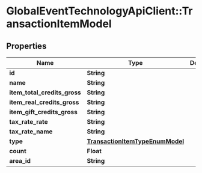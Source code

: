 # GlobalEventTechnologyApiClient::TransactionItemModel

## Properties
Name | Type | Description | Notes
------------ | ------------- | ------------- | -------------
**id** | **String** |  | 
**name** | **String** |  | [optional] 
**item_total_credits_gross** | **String** |  | [optional] 
**item_real_credits_gross** | **String** |  | [optional] 
**item_gift_credits_gross** | **String** |  | [optional] 
**tax_rate_rate** | **String** |  | 
**tax_rate_name** | **String** |  | [optional] 
**type** | [**TransactionItemTypeEnumModel**](TransactionItemTypeEnumModel.md) |  | 
**count** | **Float** |  | 
**area_id** | **String** |  | [optional] 


